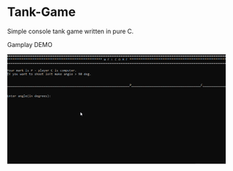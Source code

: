 # Tank-Game
Simple console tank game written in pure C.

Gamplay DEMO

![gameplay-gif](https://github.com/lolofuk123/Tank-Console-Game/blob/main/gamplay1.gif)




